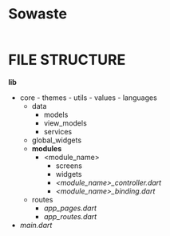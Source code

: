 # Sowaste
```Using MVVM Architecture
```
# FILE STRUCTURE 

**lib**
- core
        - themes
        - utils
        - values
            - languages
    - data
        - models
        - view_models
        - services
    - global_widgets
    - **modules**
        - <module_name>
            - screens
            - widgets
            - *<module_name>_controller.dart*
            - *<module_name>_binding.dart*
    - routes  
        - *app_pages.dart*
        - *app_routes.dart*
- *main.dart*
